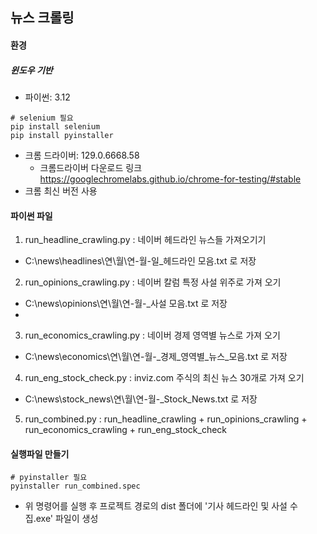 
## 뉴스 크롤링

#### 환경
##### 윈도우 기반
- 파이썬: 3.12
```batch
# selenium 필요
pip install selenium
pip install pyinstaller
```
- 크롬 드라이버: 129.0.6668.58
  - 크롬드라이버 다운로드 링크
    https://googlechromelabs.github.io/chrome-for-testing/#stable
- 크롬 최신 버전 사용

#### 파이썬 파일

1. run_headline_crawling.py : 네이버 헤드라인 뉴스들 가져오기기
- C:\news\headlines\연\월\연-월-일_헤드라인 모음.txt 로 저장

2. run_opinions_crawling.py : 네이버 칼럼 특정 사설 위주로 가져 오기
- C:\news\opinions\연\월\연-월-_사설 모음.txt 로 저장
- 
3. run_economics_crawling.py : 네이버 경제 영역별 뉴스로 가져 오기
- C:\news\economics\연\월\연-월-_경제_영역별_뉴스_모음.txt 로 저장

4. run_eng_stock_check.py : inviz.com 주식의 최신 뉴스 30개로 가져 오기
- C:\news\stock_news\연\월\연-월-_Stock_News.txt 로 저장

5. run_combined.py : run_headline_crawling + run_opinions_crawling + run_economics_crawling + run_eng_stock_check

#### 실행파일 만들기

```batch
# pyinstaller 필요
pyinstaller run_combined.spec
```
- 위 명령어를 실행 후 프로젝트 경로의 dist 폴더에 '기사 헤드라인 및 사설 수집.exe' 파일이 생성



